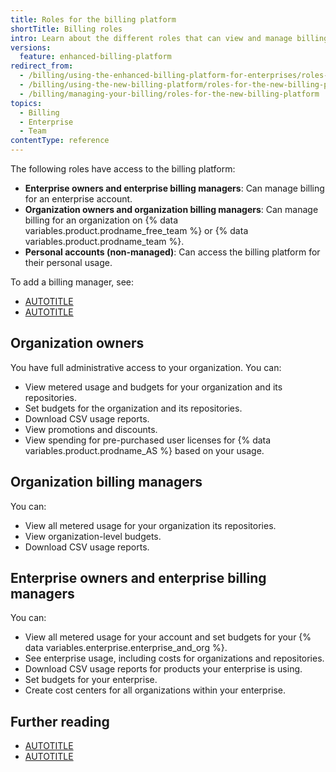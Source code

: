 ```yaml
---
title: Roles for the billing platform
shortTitle: Billing roles
intro: Learn about the different roles that can view and manage billing settings.
versions:
  feature: enhanced-billing-platform
redirect_from:
  - /billing/using-the-enhanced-billing-platform-for-enterprises/roles-for-the-enhanced-billing-platform
  - /billing/using-the-new-billing-platform/roles-for-the-new-billing-platform
  - /billing/managing-your-billing/roles-for-the-new-billing-platform
topics:
  - Billing
  - Enterprise
  - Team
contentType: reference
---
```


The following roles have access to the billing platform:

* **Enterprise owners and enterprise billing managers**: Can manage billing for an enterprise account.
* **Organization owners and organization billing managers**: Can manage billing for an organization on {% data variables.product.prodname_free_team %} or {% data variables.product.prodname_team %}.
* **Personal accounts (non-managed)**: Can access the billing platform for their personal usage.

To add a billing manager, see:

* [AUTOTITLE](/organizations/managing-peoples-access-to-your-organization-with-roles/adding-a-billing-manager-to-your-organization#inviting-a-billing-manager)
* [AUTOTITLE](/admin/managing-accounts-and-repositories/managing-users-in-your-enterprise/inviting-people-to-manage-your-enterprise)

## Organization owners

You have full administrative access to your organization. You can:

* View metered usage and budgets for your organization and its repositories.
* Set budgets for the organization and its repositories.
* Download CSV usage reports.
* View promotions and discounts.
* View spending for pre-purchased user licenses for {% data variables.product.prodname_AS %} based on your usage.

## Organization billing managers

You can:

* View all metered usage for your organization its repositories.
* View organization-level budgets.
* Download CSV usage reports.

## Enterprise owners and enterprise billing managers

You can:

* View all metered usage for your account and set budgets for your {% data variables.enterprise.enterprise_and_org %}.
* See enterprise usage, including costs for organizations and repositories.
* Download CSV usage reports for products your enterprise is using.
* Set budgets for your enterprise.
* Create cost centers for all organizations within your enterprise.

## Further reading

* [AUTOTITLE](/organizations/managing-peoples-access-to-your-organization-with-roles/roles-in-an-organization)
* [AUTOTITLE](/admin/managing-accounts-and-repositories/managing-users-in-your-enterprise/roles-in-an-enterprise)
